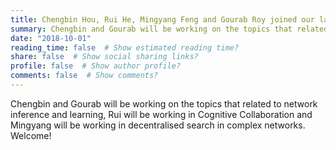 ```yaml
---
title: Chengbin Hou, Rui He, Mingyang Feng and Gourab Roy joined our lab.
summary: Chengbin and Gourab will be working on the topics that related to network inference and learning, Rui will be working in Cognitive Collaboration and Mingyang will be working in decentralised search in complex networks.  Welcome!
date: "2018-10-01"
reading_time: false  # Show estimated reading time?
share: false  # Show social sharing links?
profile: false  # Show author profile?
comments: false  # Show comments?
---
```

Chengbin and Gourab will be working on the topics that related to network inference and learning, Rui will be working in Cognitive Collaboration and Mingyang will be working in decentralised search in complex networks.  Welcome!